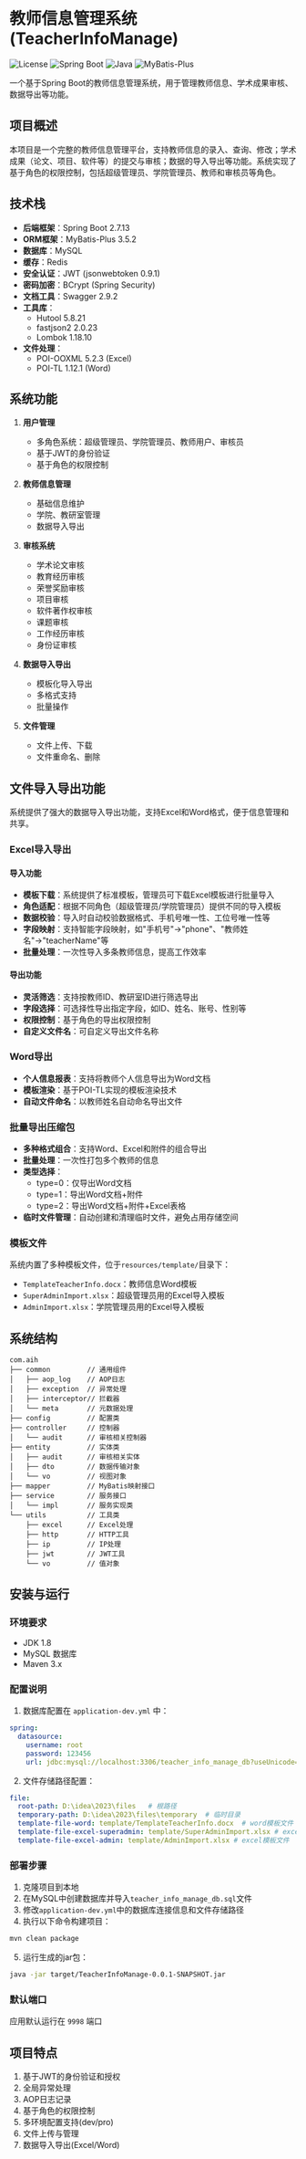 # 教师信息管理系统 (TeacherInfoManage)

![License](https://img.shields.io/badge/License-MIT-blue.svg)
![Spring Boot](https://img.shields.io/badge/Spring%20Boot-2.7.13-green.svg)
![Java](https://img.shields.io/badge/Java-1.8-orange.svg)
![MyBatis-Plus](https://img.shields.io/badge/MyBatis--Plus-3.5.2-red.svg)

一个基于Spring Boot的教师信息管理系统，用于管理教师信息、学术成果审核、数据导出等功能。

## 项目概述

本项目是一个完整的教师信息管理平台，支持教师信息的录入、查询、修改；学术成果（论文、项目、软件等）的提交与审核；数据的导入导出等功能。系统实现了基于角色的权限控制，包括超级管理员、学院管理员、教师和审核员等角色。

## 技术栈

- **后端框架**：Spring Boot 2.7.13
- **ORM框架**：MyBatis-Plus 3.5.2
- **数据库**：MySQL
- **缓存**：Redis
- **安全认证**：JWT (jsonwebtoken 0.9.1)
- **密码加密**：BCrypt (Spring Security)
- **文档工具**：Swagger 2.9.2
- **工具库**：
  - Hutool 5.8.21
  - fastjson2 2.0.23
  - Lombok 1.18.10
- **文件处理**：
  - POI-OOXML 5.2.3 (Excel)
  - POI-TL 1.12.1 (Word)

## 系统功能

1. **用户管理**
   - 多角色系统：超级管理员、学院管理员、教师用户、审核员
   - 基于JWT的身份验证
   - 基于角色的权限控制

2. **教师信息管理**
   - 基础信息维护
   - 学院、教研室管理
   - 数据导入导出

3. **审核系统**
   - 学术论文审核
   - 教育经历审核
   - 荣誉奖励审核
   - 项目审核
   - 软件著作权审核
   - 课题审核
   - 工作经历审核
   - 身份证审核

4. **数据导入导出**
   - 模板化导入导出
   - 多格式支持
   - 批量操作

5. **文件管理**
   - 文件上传、下载
   - 文件重命名、删除

## 文件导入导出功能

系统提供了强大的数据导入导出功能，支持Excel和Word格式，便于信息管理和共享。

### Excel导入导出

#### 导入功能
- **模板下载**：系统提供了标准模板，管理员可下载Excel模板进行批量导入
- **角色适配**：根据不同角色（超级管理员/学院管理员）提供不同的导入模板
- **数据校验**：导入时自动校验数据格式、手机号唯一性、工位号唯一性等
- **字段映射**：支持智能字段映射，如"手机号"→"phone"、"教师姓名"→"teacherName"等
- **批量处理**：一次性导入多条教师信息，提高工作效率

#### 导出功能
- **灵活筛选**：支持按教师ID、教研室ID进行筛选导出
- **字段选择**：可选择性导出指定字段，如ID、姓名、账号、性别等
- **权限控制**：基于角色的导出权限控制
- **自定义文件名**：可自定义导出文件名称

### Word导出

- **个人信息报表**：支持将教师个人信息导出为Word文档
- **模板渲染**：基于POI-TL实现的模板渲染技术
- **自动文件命名**：以教师姓名自动命名导出文件

### 批量导出压缩包

- **多种格式组合**：支持Word、Excel和附件的组合导出
- **批量处理**：一次性打包多个教师的信息
- **类型选择**：
  - type=0：仅导出Word文档
  - type=1：导出Word文档+附件
  - type=2：导出Word文档+附件+Excel表格
- **临时文件管理**：自动创建和清理临时文件，避免占用存储空间

### 模板文件

系统内置了多种模板文件，位于`resources/template/`目录下：
- `TemplateTeacherInfo.docx`：教师信息Word模板
- `SuperAdminImport.xlsx`：超级管理员用的Excel导入模板
- `AdminImport.xlsx`：学院管理员用的Excel导入模板

## 系统结构

```
com.aih
├── common         // 通用组件
│   ├── aop_log    // AOP日志
│   ├── exception  // 异常处理
│   ├── interceptor// 拦截器
│   └── meta       // 元数据处理
├── config         // 配置类
├── controller     // 控制器
│   └── audit      // 审核相关控制器
├── entity         // 实体类
│   ├── audit      // 审核相关实体
│   ├── dto        // 数据传输对象
│   └── vo         // 视图对象
├── mapper         // MyBatis映射接口
├── service        // 服务接口
│   └── impl       // 服务实现类
└── utils          // 工具类
    ├── excel      // Excel处理
    ├── http       // HTTP工具
    ├── ip         // IP处理
    ├── jwt        // JWT工具
    └── vo         // 值对象
```

## 安装与运行

### 环境要求

- JDK 1.8
- MySQL 数据库
- Maven 3.x

### 配置说明

1. 数据库配置在 `application-dev.yml` 中：

```yaml
spring:
  datasource:
    username: root
    password: 123456
    url: jdbc:mysql://localhost:3306/teacher_info_manage_db?useUnicode=true&characterEncoding=utf-8&useSSL=false&serverTimezone=UTC
```

2. 文件存储路径配置：

```yaml
file:
  root-path: D:\idea\2023\files   # 根路径
  temporary-path: D:\idea\2023\files\temporary  # 临时目录
  template-file-word: template/TemplateTeacherInfo.docx  # word模板文件
  template-file-excel-superadmin: template/SuperAdminImport.xlsx # excel模板文件
  template-file-excel-admin: template/AdminImport.xlsx # excel模板文件
```

### 部署步骤

1. 克隆项目到本地
2. 在MySQL中创建数据库并导入`teacher_info_manage_db.sql`文件
3. 修改`application-dev.yml`中的数据库连接信息和文件存储路径
4. 执行以下命令构建项目：

```bash
mvn clean package
```

5. 运行生成的jar包：

```bash
java -jar target/TeacherInfoManage-0.0.1-SNAPSHOT.jar
```

### 默认端口

应用默认运行在 `9998` 端口


## 项目特点

1. 基于JWT的身份验证和授权
2. 全局异常处理
3. AOP日志记录
4. 基于角色的权限控制
5. 多环境配置支持(dev/pro)
6. 文件上传与管理
7. 数据导入导出(Excel/Word)
